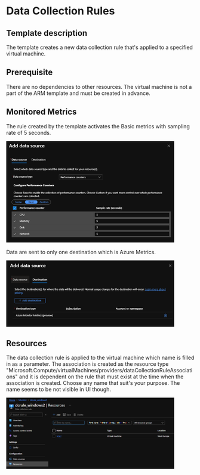 # Data Collection Rules

## Template description

The template creates a new data collection rule that's applied to a specified virtual machine.

## Prerequisite

There are no dependencies to other resources. The virtual machine is not a part of the ARM template and must be created in advance.

## Monitored Metrics

The rule created by the template activates the Basic metrics with sampling rate of 5 seconds.

<img src="pictures/dc_rule_datasources.PNG" width="450">

Data are sent to only one destination which is Azure Metrics.

<img src="pictures/dcrule_destination.png" width="450">

## Resources

The data collection rule is applied to the virtual machine which name is filled in as a parameter. The association is created as the resource type "Microsoft.Compute/virtualMachines/providers/dataCollectionRuleAssociations" and it is dependent on the rule that must exist at the time when the association is created. Choose any name that suit's your purpose. The name seems to be not visible in UI though.

<img src="pictures/dcrule_resources.png" width="450">
